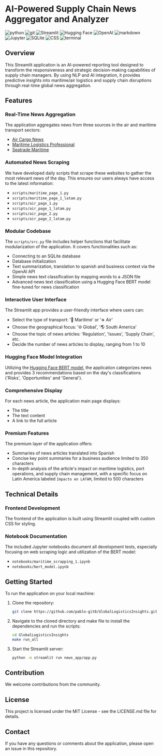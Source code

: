 # AI-Powered Supply Chain News Aggregator and Analyzer

![python](https://img.shields.io/badge/Python-3776AB?style=for-the-badge&logo=python&logoColor=white)
![git](https://img.shields.io/badge/GIT-E44C30?style=for-the-badge&logo=git&logoColor=white)
![Streamlit](https://img.shields.io/badge/Streamlit-FF4B4B?style=for-the-badge&logo=Streamlit&logoColor=white)
![Hugging Face](https://img.shields.io/badge/Hugging%20Face-F9AB00?style=for-the-badge&logo=HuggingFace&logoColor=white)
![OpenAI](https://img.shields.io/badge/OpenAI-412991?style=for-the-badge&logo=OpenAI&logoColor=white)
![markdown](https://img.shields.io/badge/Markdown-000000?style=for-the-badge&logo=markdown&logoColor=white)
![Jupyter](https://img.shields.io/badge/Jupyter-F37626?style=for-the-badge&logo=Jupyter&logoColor=white)
![SQLite](https://img.shields.io/badge/SQLite-003B57?style=for-the-badge&logo=sqlite&logoColor=white)
![CSS](https://img.shields.io/badge/CSS-1572B6?style=for-the-badge&logo=css3&logoColor=white)
![terminal](https://img.shields.io/badge/windows%20terminal-4D4D4D?style=for-the-badge&logo=windows%20terminal&logoColor=white)

## Overview

This Streamlit application is an AI-powered reporting tool designed to transform the responsiveness and strategic decision-making capabilities of supply chain managers. By using NLP and AI integration, it provides predictive insights into maritime/air logistics and supply chain disruptions through real-time global news aggregation.

## Features

### Real-Time News Aggregation

The application aggregates news from three sources in the air and maritime transport sectors:

- [Air Cargo News](https://www.aircargonews.net/)
- [Maritime Logistics Professional](https://www.maritimelogisticsprofessional.com)
- [Seatrade Maritime](https://www.seatrade-maritime.com/)

### Automated News Scraping

We have developed daily scripts that scrape these websites to gather the most relevant news of the day. This ensures our users always have access to the latest information:

- `scripts/maritime_page_1.py`
- `scripts/maritime_page_1_latam.py`
- `scripts/air_page_1.py`
- `scripts/air_page_1_latam.py`
- `scripts/air_page_2.py`
- `scripts/air_page_2_latam.py`

### Modular Codebase

The `scripts/src.py` file includes helper functions that facilitate modularization of the application. It covers functionalities such as:

- Connecting to an SQLite database
- Database initialization
- Text summarization, translation to spanish and business context via the OpenAI API
- Simple news text classification by mapping words to a JSON file
- Advanced news text classification using a Hugging Face BERT model fine-tuned for news classification

### Interactive User Interface

The Streamlit app provides a user-friendly interface where users can:

- Select the type of transport: '🚢 Maritime' or '✈️ Air'
- Choose the geographical focus: '🌐 Global', '🌎 South America'
- Choose the topic of news articles: 'Regulation', 'Issues', 'Supply Chain', etc.
- Decide the number of news articles to display, ranging from 1 to 10

### Hugging Face Model Integration

Utilizing the [Hugging Face BERT model](https://huggingface.co/spaces/manideepvemula/supply-chain/tree/main/riskclassification_finetuned_xlnet_model_ld), the application categorizes news and provides 3 recommendations based on the day's classifications ('Risks', 'Opportunities' and 'General').

### Comprehensive Display

For each news article, the application main page displays:

- The title
- The text content
- A link to the full article

### Premium Features

The premium layer of the application offers:

- Summaries of news articles translated into Spanish
- Concise key point summaries for a business audience limited to 350 characters
- In-depth analysis of the article's impact on maritime logistics, port operations, and supply chain management, with a specific focus on Latin America labeled `Impacto en LATAM`, limited to 500 characters

## Technical Details

### Frontend Development

The frontend of the application is built using Streamlit coupled with custom CSS for styling.

### Notebook Documentation

The included Jupyter notebooks document all development tests, especially focusing on web scraping logic and utilization of the BERT model:

- `notebooks/maritime_scrapping_1.ipynb`
- `notebooks/bert_model.ipynb`

## Getting Started

To run the application on your local machine:

1. Clone the repository:
   ```sh
   git clone https://github.com/pablo-git8/GlobalLogisticsInsights.git
   ```

2. Navigate to the cloned directory and make file to install the dependencies and run the scripts:
   ```sh
   cd GlobalLogisticsInsights
   make run_all
   ```

3. Start the Streamlit server:
   ```sh
   python -m streamlit run news_app/app.py
   ```

## Contribution

We welcome contributions from the community.

## License

This project is licensed under the MIT License - see the LICENSE.md file for details.

## Contact

If you have any questions or comments about the application, please open an issue in this repository.